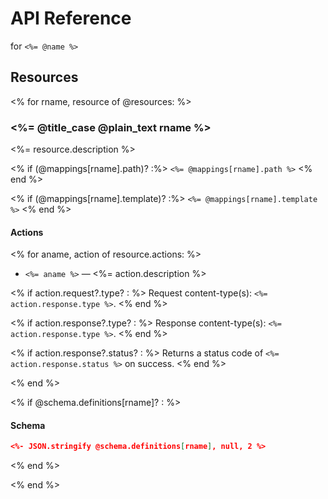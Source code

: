 # API Reference

for `<%= @name %>`

## Resources

<% for rname, resource of @resources: %>

### <%= @title_case @plain_text rname %>

<%= resource.description %>

<% if (@mappings[rname].path)? :%>
`<%= @mappings[rname].path %>`
<% end %>

<% if (@mappings[rname].template)? :%>
`<%= @mappings[rname].template %>`
<% end %>

#### Actions

<% for aname, action of resource.actions: %>

* `<%= aname %>` &mdash; <%= action.description %>

<% if action.request?.type? : %>
Request content-type(s): `<%= action.response.type %>`.
<% end %>

<% if action.response?.type? : %>
Response content-type(s): `<%= action.response.type %>`.
<% end %>

<% if action.response?.status? : %>
Returns a status code of `<%= action.response.status %>` on success.
<% end %>

<% end %>

<% if @schema.definitions[rname]? : %>
#### Schema

```json
<%- JSON.stringify @schema.definitions[rname], null, 2 %>
```

<% end %>

<% end %>
